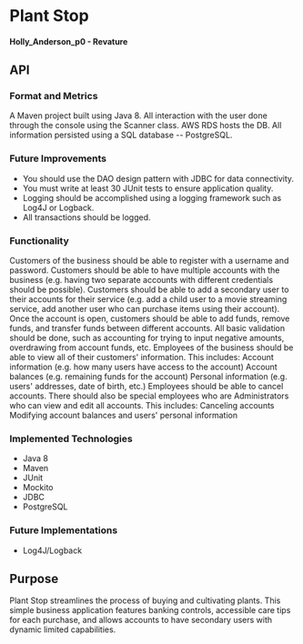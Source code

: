 # Plant Stop
#### Holly_Anderson_p0 - Revature 

## API
### Format and Metrics
A Maven project built using Java 8. All interaction with the user done through the console using the Scanner class. AWS RDS hosts the DB. All information persisted using a SQL database -- PostgreSQL.

### Future Improvements
- You should use the DAO design pattern with JDBC for data connectivity.
- You must write at least 30 JUnit tests to ensure application quality.
- Logging should be accomplished using a logging framework such as Log4J or Logback.
- All transactions should be logged.

### Functionality 
Customers of the business should be able to register with a username and password.
Customers should be able to have multiple accounts with the business (e.g. having two separate accounts with different credentials should be possible).
Customers should be able to add a secondary user to their accounts for their service (e.g. add a child user to a movie streaming service, add another user who can purchase items using their account).
Once the account is open, customers should be able to add funds, remove funds, and transfer funds between different accounts.
All basic validation should be done, such as accounting for trying to input negative amounts, overdrawing from account funds, etc.
Employees of the business should be able to view all of their customers' information. This includes:
Account information (e.g. how many users have access to the account)
Account balances (e.g. remaining funds for the account)
Personal information (e.g. users' addresses, date of birth, etc.)
Employees should be able to cancel accounts.
There should also be special employees who are Administrators who can view and edit all accounts. This includes:
Canceling accounts
Modifying account balances and users' personal information

### Implemented Technologies
- Java 8
- Maven
- JUnit
- Mockito
- JDBC
- PostgreSQL

### Future Implementations
- Log4J/Logback

## Purpose
Plant Stop streamlines the process of buying and cultivating plants. This simple business application features banking controls, accessible care tips for each purchase, and allows accounts to have secondary users with dynamic limited capabilities. 
